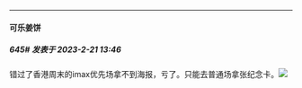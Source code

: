 
*****

####  可乐姜饼  
##### 645#       发表于 2023-2-21 13:46

错过了香港周末的imax优先场拿不到海报，亏了。只能去普通场拿张纪念卡。<img src="https://static.saraba1st.com/image/smiley/face2017/002.png" referrerpolicy="no-referrer">

